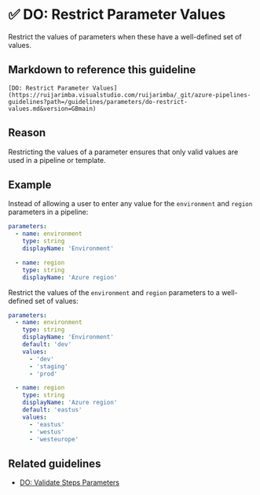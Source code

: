 # ✅ DO: Restrict Parameter Values

Restrict the values of parameters when these have a well-defined set of values.

## Markdown to reference this guideline

```plaintext
[DO: Restrict Parameter Values](https://ruijarimba.visualstudio.com/ruijarimba/_git/azure-pipelines-guidelines?path=/guidelines/parameters/do-restrict-values.md&version=GBmain)
```

## Reason

Restricting the values of a parameter ensures that only valid values are used
in a pipeline or template.

## Example

Instead of allowing a user to enter any value for the `environment` and `region`
parameters in a pipeline:

```yaml
parameters:
  - name: environment
    type: string
    displayName: 'Environment'

  - name: region
    type: string
    displayName: 'Azure region'
```

Restrict the values of the `environment` and `region` parameters to a
well-defined set of values:

```yaml
parameters:
  - name: environment
    type: string
    displayName: 'Environment'
    default: 'dev'
    values:
      - 'dev'
      - 'staging'
      - 'prod'

  - name: region
    type: string
    displayName: 'Azure region'
    default: 'eastus'
    values:
      - 'eastus'
      - 'westus'
      - 'westeurope'
```

## Related guidelines

- [DO: Validate Steps Parameters](/guidelines/steps/do-validate-parameters.md)
